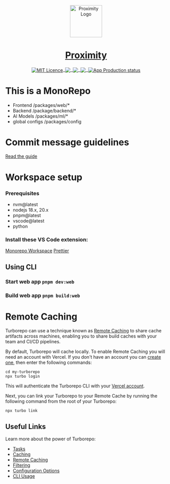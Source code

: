 <p align="center"><u>
<img alt="Proximity Logo" align=center height=100 src="https://raw.githubusercontent.com/Archive-Matrix/Proximity/main/src/web/public/icon-transparent-white.png?token=GHSAT0AAAAAACUBP4T5VMRGSNMAJQXAARN2ZVLL66A"/>
  
<a href="https://proximity-xi.vercel.app/">
  <h1 align=center>Proximity</h1>
</a>
  
</u></p>
<p align="center"><u>
  <img alt="MIT Licence" align="center" src="https://badgen.net/badge/license/MIT/white"/>&nbsp;
  <img align="center" src="https://badgen.net/github/stars/Archive-Matrix/Proximity?color=white"/>&nbsp;
  <img align="center" src="https://badgen.net/github/watchers/Archive-Matrix/Proximity?color=white"/>&nbsp;
  <img align="center" src="https://badgen.net/github/forks/Archive-Matrix/Proximity?color=white"/>&nbsp;
    
  <a href="https://github.com/Archive-Matrix/Proximity/actions/workflows/vercel-production.yml">
    <img alt="App Production status" align="center" src="https://github.com/Archive-Matrix/Proximity/actions/workflows/vercel-production.yml/badge.svg" />
  </a>
  
</u></p>

# This is a MonoRepo

- Frontend /packages/web/\*
- Backend /package/backend/\*
- AI Models /packages/ml/\*
- global configs /packages/config

# Commit message guidelines

[Read the guide](https://gist.github.com/qoomon/5dfcdf8eec66a051ecd85625518cfd13)

# Workspace setup

### Prerequisites

- nvm@latest
- nodejs 18.x, 20.x
- pnpm@latest
- vscode@latest
- python

### Install these VS Code extension:

[Monorepo Workspace](https://marketplace.visualstudio.com/items?itemName=folke.vscode-monorepo-workspace)
[Prettier](https://marketplace.visualstudio.com/items?itemName=esbenp.prettier-vscode)

## Using CLI

### Start web app `pnpm dev:web`

### Build web app `pnpm build:web`

# Remote Caching

Turborepo can use a technique known as [Remote Caching](https://turbo.build/repo/docs/core-concepts/remote-caching) to share cache artifacts across machines, enabling you to share build caches with your team and CI/CD pipelines.

By default, Turborepo will cache locally. To enable Remote Caching you will need an account with Vercel. If you don't have an account you can [create one](https://vercel.com/signup), then enter the following commands:

```
cd my-turborepo
npx turbo login
```

This will authenticate the Turborepo CLI with your [Vercel account](https://vercel.com/docs/concepts/personal-accounts/overview).

Next, you can link your Turborepo to your Remote Cache by running the following command from the root of your Turborepo:

```
npx turbo link
```

## Useful Links

Learn more about the power of Turborepo:

- [Tasks](https://turbo.build/repo/docs/core-concepts/monorepos/running-tasks)
- [Caching](https://turbo.build/repo/docs/core-concepts/caching)
- [Remote Caching](https://turbo.build/repo/docs/core-concepts/remote-caching)
- [Filtering](https://turbo.build/repo/docs/core-concepts/monorepos/filtering)
- [Configuration Options](https://turbo.build/repo/docs/reference/configuration)
- [CLI Usage](https://turbo.build/repo/docs/reference/command-line-reference)
